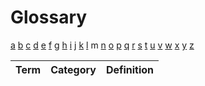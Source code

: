 # Glossary

[a](../glossary.md) [b](b.md) [c](c.md) [d](d.md) [e](e.md) [f](f.md) [g](g.md) [h](h.md) [i](i.md) [j](j.md) [k](k.md) [l](l.md) m [n](n.md) [o](o.md) [p](p.md) [q](q.md) [r](r.md) [s](s.md) [t](t.md) [u](u.md) [v](v.md) [w](w.md) [x](x.md) [y](y.md) [z](z.md)

| Term | Category | Definition |
| ---- | -------- | ---------- |

